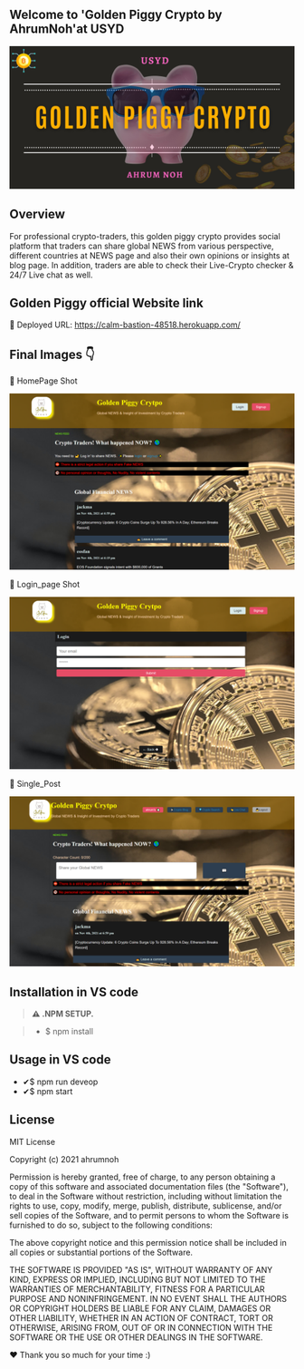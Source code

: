 ## Welcome to 'Golden Piggy Crypto by AhrumNoh'at USYD

![Readme Generator](https://github.com/ahrumnoh/goldenpiggyReactDailyPlan/blob/main/client/src/images/USYD.jpg?raw=true)



## Overview

For professional crypto-traders, this golden piggy crypto provides social platform that traders can share global NEWS from various perspective, different countries at NEWS page and also their own opinions or insights at blog page. In addition, traders 
are able to check their Live-Crypto checker & 24/7 Live chat as well. 




## Golden Piggy official Website link ##

 🐽 Deployed URL: https://calm-bastion-48518.herokuapp.com/



 ## Final Images 👇


🎇 HomePage Shot

![Homepage](https://github.com/ahrumnoh/goldenpiggyReactDailyPlan/blob/main/client/src/images/Screenshot%20(155).png)

🎇 Login_page Shot

![LogIn](https://github.com/ahrumnoh/goldenpiggyReactDailyPlan/blob/main/client/src/images/Screenshot%20(157).png)

🎇 Single_Post

![SinglePost](https://github.com/ahrumnoh/goldenpiggyReactDailyPlan/blob/main/client/src/images/Screenshot%20(158).png?raw=true)






## Installation in VS code


> **⚠ .NPM SETUP.**  

> * $ npm install

## Usage in VS code
* ✔$ npm run deveop
* ✔$ npm start


## License 
MIT License

Copyright (c) 2021 ahrumnoh

Permission is hereby granted, free of charge, to any person obtaining a copy
of this software and associated documentation files (the "Software"), to deal
in the Software without restriction, including without limitation the rights
to use, copy, modify, merge, publish, distribute, sublicense, and/or sell
copies of the Software, and to permit persons to whom the Software is
furnished to do so, subject to the following conditions:

The above copyright notice and this permission notice shall be included in all
copies or substantial portions of the Software.

THE SOFTWARE IS PROVIDED "AS IS", WITHOUT WARRANTY OF ANY KIND, EXPRESS OR
IMPLIED, INCLUDING BUT NOT LIMITED TO THE WARRANTIES OF MERCHANTABILITY,
FITNESS FOR A PARTICULAR PURPOSE AND NONINFRINGEMENT. IN NO EVENT SHALL THE
AUTHORS OR COPYRIGHT HOLDERS BE LIABLE FOR ANY CLAIM, DAMAGES OR OTHER
LIABILITY, WHETHER IN AN ACTION OF CONTRACT, TORT OR OTHERWISE, ARISING FROM,
OUT OF OR IN CONNECTION WITH THE SOFTWARE OR THE USE OR OTHER DEALINGS IN THE
SOFTWARE.



❤ Thank you so much for your time :)



